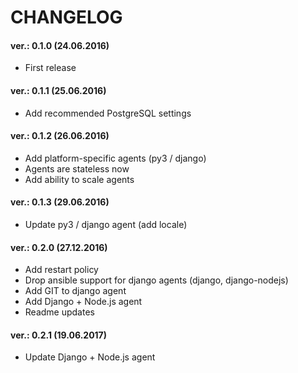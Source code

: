 CHANGELOG
=========

#### ver.: 0.1.0 (24.06.2016)
* First release

#### ver.: 0.1.1 (25.06.2016)
* Add recommended PostgreSQL settings

#### ver.: 0.1.2 (26.06.2016)
* Add platform-specific agents (py3 / django)
* Agents are stateless now
* Add ability to scale agents

#### ver.: 0.1.3 (29.06.2016)
* Update py3 / django agent (add locale)

#### ver.: 0.2.0 (27.12.2016)
* Add restart policy
* Drop ansible support for django agents (django, django-nodejs)
* Add GIT to django agent
* Add Django + Node.js agent
* Readme updates

#### ver.: 0.2.1 (19.06.2017)
* Update Django + Node.js agent
